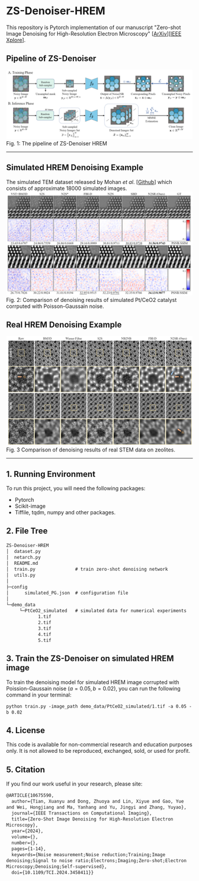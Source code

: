 # ZS-Denoiser-HREM

This repository is Pytorch implementation of our manuscript "Zero-shot Image Denoising for High-Resolution Electron Microscopy" [[ArXiv](https://arxiv.org/abs/2406.14264)][[IEEE Xplore](https://ieeexplore.ieee.org/document/10675590)].

## Pipeline of ZS-Denoiser 


  ![Pipeline_ZS_Denoiser-HREM](Fig/Pipeline.png)
  Fig. 1: The pipeline of ZS-Denoiser HREM 

---

## Simulated HREM Denoising Example
 The simulated TEM dataset released by Mohan *et al*. [[Github](https://github.com/sreyas-mohan/electron-microscopy-denoising)] which consists of approximate 18000 simulated images.
 ![Simulated_Denoising](Fig/res_fig1.png)
 Fig. 2: Comparison of denoising results of simulated Pt/CeO2 catalyst corrputed with Poisson-Gaussain noise.

## Real HREM Denoising Example
 ![Real_STEM_Denoising](Fig/res_fig2.png)
 Fig. 3 Comparison of denoising results of real STEM data on zeolites.
 
---

## 1. Running Environment
To run this project, you will need the following packages:
  
  - Pytorch
  - Scikit-image
  - Tiffile, tqdm, numpy and other packages.
  
## 2. File Tree

```text
ZS-Denoiser-HREM
│  dataset.py 
│  netarch.py             
│  README.md
│  train.py               # train zero-shot denoising network
│  utils.py
│          
├─config
│      simulated_PG.json  # configuration file
│      
└─demo_data
     └─PtCeO2_simulated   # simulated data for numerical experiments
            1.tif
            2.tif
            3.tif
            4.tif
            5.tif

```

## 3. Train the ZS-Denoiser on simulated HREM image

To train the denoising model for simulated HREM image corrupted with Poission-Gaussain noise ($a = 0.05, b = 0.02$), you can run the following command in your terminal:

```shell
python train.py -image_path demo_data/PtCeO2_simulated/1.tif -a 0.05 -b 0.02
```

## 4. License

This code is available for non-commercial research and education purposes only. It is not allowed to be reproduced, exchanged, sold, or used for profit.

## 5. Citation
If you find our work useful in your research, please site:

```
@ARTICLE{10675590,
  author={Tian, Xuanyu and Dong, Zhuoya and Lin, Xiyue and Gao, Yue and Wei, Hongjiang and Ma, Yanhang and Yu, Jingyi and Zhang, Yuyao},
  journal={IEEE Transactions on Computational Imaging}, 
  title={Zero-Shot Image Denoising for High-Resolution Electron Microscopy}, 
  year={2024},
  volume={},
  number={},
  pages={1-14},
  keywords={Noise measurement;Noise reduction;Training;Image denoising;Signal to noise ratio;Electrons;Imaging;Zero-shot;Electron Microscopy;Denoising;Self-supervised},
  doi={10.1109/TCI.2024.3458411}}

```